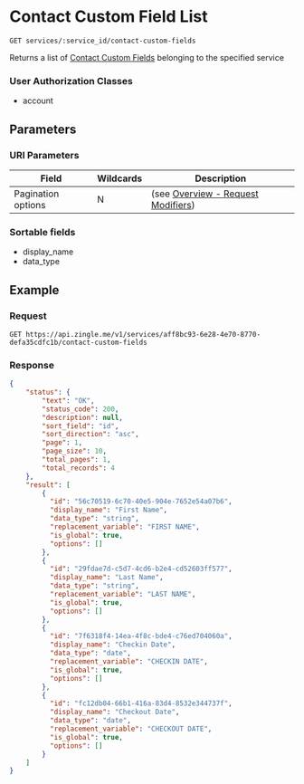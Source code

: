 # Contact Custom Field List

    GET services/:service_id/contact-custom-fields
    
Returns a list of [Contact Custom Fields]  belonging to the specified service

### User Authorization Classes 
* account

## Parameters
### URI Parameters
Field | Wildcards | Description
--- | --- | ---
Pagination options | N | (see [Overview - Request Modifiers][])
### Sortable fields
* display_name
* data_type

## Example
### Request

    GET https://api.zingle.me/v1/services/aff8bc93-6e28-4e70-8770-defa35cdfc1b/contact-custom-fields

### Response
``` json
{
    "status": {
        "text": "OK",
        "status_code": 200,
        "description": null,
        "sort_field": "id",
        "sort_direction": "asc",
        "page": 1,
        "page_size": 10,
        "total_pages": 1,
        "total_records": 4
    },
    "result": [
        {
          "id": "56c70519-6c70-40e5-904e-7652e54a07b6",
          "display_name": "First Name",
          "data_type": "string",
          "replacement_variable": "FIRST NAME",
          "is_global": true,
          "options": []
        },
        {
          "id": "29fdae7d-c5d7-4cd6-b2e4-cd52603ff577",
          "display_name": "Last Name",
          "data_type": "string",
          "replacement_variable": "LAST NAME",
          "is_global": true,
          "options": []
        },    
        {
          "id": "7f6318f4-14ea-4f8c-bde4-c76ed704060a",
          "display_name": "Checkin Date",
          "data_type": "date",
          "replacement_variable": "CHECKIN DATE",
          "is_global": true,
          "options": []
        },
        {
          "id": "fc12db04-66b1-416a-83d4-8532e344737f",
          "display_name": "Checkout Date",
          "data_type": "date",
          "replacement_variable": "CHECKOUT DATE",
          "is_global": true,
          "options": []
        }     
    ]
}
```

[Overview - Request Modifiers]: /README.md#request-modifiers
[Contact Custom Fields]: README.md

